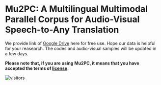 # Mu2PC: A Multilingual Multimodal Parallel Corpus for Audio-Visual Speech-to-Any Translation

We provide link of [Google Drive](https://drive.google.com/file/d/1wzyzwXdaKmJUauMLwaGw82XtwX6Fo6HJ/view?usp=sharing) here for free use. Hope our data is helpful for your reasearch. The codes and audio-visual samples will be updated in a few days.

**Please note that, if you are using Mu2PC, it means that you have accepted the terms of [license](https://github.com/Mu2PC/Mu2PC/dataset_license.md).**

![visitors](https://visitor-badge.laobi.icu/badge?page_id=Mu2PC/Mu2PC)
